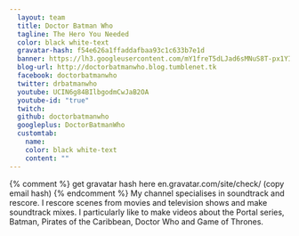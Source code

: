```yaml
---
  layout: team
  title: Doctor Batman Who
  tagline: The Hero You Needed
  color: black white-text
  gravatar-hash: f54e626a1ffaddafbaa93c1c633b7e1d
  banner: https://lh3.googleusercontent.com/mY1freT5dLJad6sMNuS8T-px1YIsrZOyAV-d-D9JcWN1_OnGBR-A_B6ZYlvd_zMTf9CD1wLmkduRKS7Y96fZqO9OSERthPzGMYTp_WxPsgeSeQO-vLmARll9MdQJ9XHTjoEsDHieLYUgj8-CHvi7ALzgsQRqFYH6_ZRSPflbdOSWyjIwpNSkgFeb13IocAAnsEvsW2mTlF_eP58Q7V2Crjk7GgZSDoB_QibNbfW37UVh9q0vrEhzf9P3Ngn2kXxEW9Ka_3ve2SsoyvzWFB3et1YzTXYgHwk3kOLHyGsI8jbNgBSfbSISuaciAyOKFFYXTQM0IbS3hs3ERxNP7AiC7zQPuRlAAafqe-XTEBSXUBVggnjHeaZ6XrfnNS-Lnqepo9kJoBIPcXO217KlVc4_ICRpYbjj8AiGcu_3LdhAD4DnU-cN6kG1svLca8gETHgfA5XRcUSApaFHxYoUp9A5ak9T8V2jn3M7fB-maMokWKfYEsJNbBTWgWbVaUYUU06EeLWaUFLl5Wx9Kt3caoojfAhXcWpxOWYpIIfnL2ZlBSCXf6phnHIUC-Z1RjeIXbFe-1ASTEhB4oXCT-TnvcbbiEqGCLoPN7h8sG7ol1NPFuaUgfgg=w1006-h566-no
  blog-url: http://doctorbatmanwho.blog.tumblenet.tk
  facebook: doctorbatmanwho
  twitter: drbatmanwho
  youtube: UCIN6g84BIlbgodmCwJaB2OA
  youtube-id: "true"
  twitch:
  github: doctorbatmanwho
  googleplus: DoctorBatmanWho
  customtab:
    name: 
    color: black white-text
    content: ""
---
```

{% comment %} get gravatar hash here en.gravatar.com/site/check/ (copy email hash) {% endcomment %}
My channel specialises in soundtrack and rescore. I rescore scenes from movies and television shows and make soundtrack mixes. I particularly like to make videos about the Portal series, Batman, Pirates of the Caribbean, Doctor Who and Game of Thrones.
